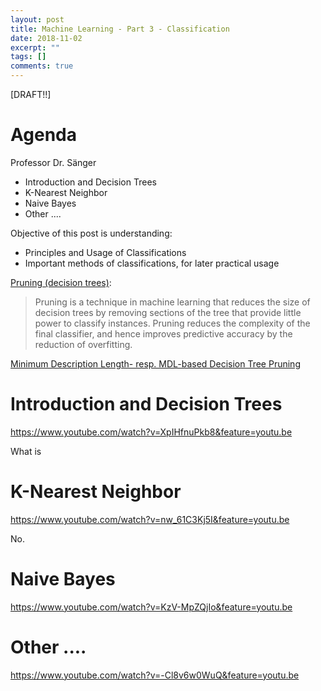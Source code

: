 ```yaml
---
layout: post
title: Machine Learning - Part 3 - Classification
date: 2018-11-02
excerpt: ""
tags: []
comments: true
---
```


[DRAFT!!]
# Agenda

Professor Dr. Sänger


- Introduction and Decision Trees
- K-Nearest Neighbor
- Naive Bayes
- Other ....

Objective of this post is understanding:
- Principles and Usage of Classifications
- Important methods of classifications, for later practical usage

[Pruning (decision trees)](https://en.wikipedia.org/wiki/Pruning_(decision_trees)):
> Pruning is a technique in machine learning that reduces the size of decision trees by removing sections of the tree that provide little power to classify instances. Pruning reduces the complexity of the final classifier, and hence improves predictive accuracy by the reduction of overfitting.

[Minimum Description Length- resp. MDL-based Decision Tree Pruning](http://www.almaden.ibm.com/cs/projects/iis/hdb/Publications/papers/kdd95_mdl.pdf)

# Introduction and Decision Trees
https://www.youtube.com/watch?v=XpIHfnuPkb8&feature=youtu.be

What is 


# K-Nearest Neighbor
https://www.youtube.com/watch?v=nw_61C3Kj5I&feature=youtu.be


No.

# Naive Bayes
https://www.youtube.com/watch?v=KzV-MpZQjIo&feature=youtu.be

# Other ....
https://www.youtube.com/watch?v=-Cl8v6w0WuQ&feature=youtu.be
